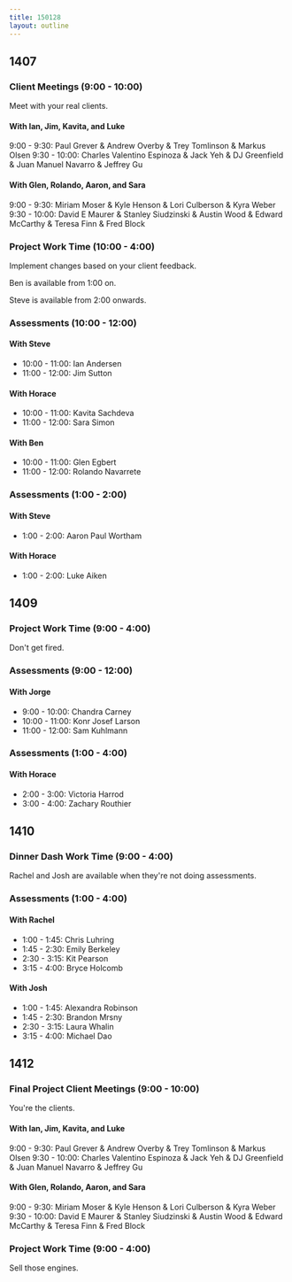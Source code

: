 ```yaml
---
title: 150128
layout: outline
---
```


## 1407

### Client Meetings (9:00 - 10:00)

Meet with your real clients.

#### With Ian, Jim, Kavita, and Luke

9:00 - 9:30: Paul Grever & Andrew Overby & Trey Tomlinson & Markus Olsen
9:30 - 10:00: Charles Valentino Espinoza & Jack Yeh & DJ Greenfield & Juan Manuel Navarro & Jeffrey Gu

#### With Glen, Rolando, Aaron, and Sara

9:00 - 9:30: Miriam Moser & Kyle Henson & Lori Culberson & Kyra Weber
9:30 - 10:00: David E Maurer & Stanley Siudzinski & Austin Wood & Edward McCarthy & Teresa Finn & Fred Block

### Project Work Time (10:00 - 4:00)

Implement changes based on your client feedback.

Ben is available from 1:00 on.

Steve is available from 2:00 onwards.

### Assessments (10:00 - 12:00)

#### With Steve

* 10:00 - 11:00: Ian Andersen
* 11:00 - 12:00: Jim Sutton

#### With Horace

* 10:00 - 11:00: Kavita Sachdeva
* 11:00 - 12:00: Sara Simon

#### With Ben

* 10:00 - 11:00: Glen Egbert
* 11:00 - 12:00: Rolando Navarrete

### Assessments (1:00 - 2:00)

#### With Steve

* 1:00 - 2:00: Aaron Paul Wortham

#### With Horace

* 1:00 - 2:00: Luke Aiken

## 1409

### Project Work Time (9:00 - 4:00)

Don't get fired.

### Assessments (9:00 - 12:00)

#### With Jorge

* 9:00  - 10:00: Chandra Carney
* 10:00 - 11:00: Konr Josef Larson
* 11:00 - 12:00: Sam Kuhlmann

### Assessments (1:00 - 4:00)

#### With Horace

* 2:00 - 3:00: Victoria Harrod
* 3:00 - 4:00: Zachary Routhier

## 1410

### Dinner Dash Work Time (9:00 - 4:00)

Rachel and Josh are available when they're not doing assessments.

### Assessments (1:00 - 4:00)

#### With Rachel

* 1:00 - 1:45: Chris Luhring
* 1:45 - 2:30: Emily Berkeley
* 2:30 - 3:15: Kit Pearson
* 3:15 - 4:00: Bryce Holcomb

#### With Josh

* 1:00 - 1:45: Alexandra Robinson
* 1:45 - 2:30: Brandon Mrsny
* 2:30 - 3:15: Laura Whalin
* 3:15 - 4:00: Michael Dao

## 1412

### Final Project Client Meetings (9:00 - 10:00)

You're the clients.

#### With Ian, Jim, Kavita, and Luke

9:00 - 9:30: Paul Grever & Andrew Overby & Trey Tomlinson & Markus Olsen
9:30 - 10:00: Charles Valentino Espinoza & Jack Yeh & DJ Greenfield & Juan Manuel Navarro & Jeffrey Gu

#### With Glen, Rolando, Aaron, and Sara

9:00 - 9:30: Miriam Moser & Kyle Henson & Lori Culberson & Kyra Weber
9:30 - 10:00: David E Maurer & Stanley Siudzinski & Austin Wood & Edward McCarthy & Teresa Finn & Fred Block

### Project Work Time (9:00 - 4:00)

Sell those engines.
